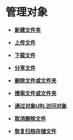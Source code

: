 # 管理对象<a name="zh-cn_topic_0071293525"></a>

-   **[新建文件夹](新建文件夹.md)**  

-   **[上传文件](上传文件.md)**  

-   **[下载文件](下载文件.md)**  

-   **[分享文件](分享文件.md)**  

-   **[删除文件或文件夹](删除文件或文件夹.md)**  

-   **[搜索文件或文件夹](搜索文件或文件夹.md)**  

-   **[通过对象URL访问对象](通过对象URL访问对象.md)**  

-   **[取消删除文件](取消删除文件.md)**  

-   **[恢复归档存储文件](恢复归档存储文件.md)**  



